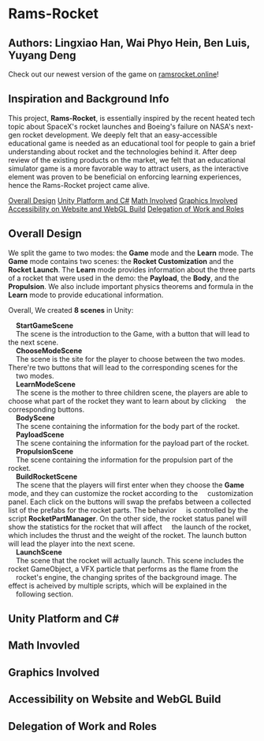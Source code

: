 # Rams-Rocket
## Authors: Lingxiao Han, Wai Phyo Hein, Ben Luis, Yuyang Deng
Check out our newest version of the game on <ins>ramsrocket.online</ins>!

## Inspiration and Background Info
This project, **Rams-Rocket**, is essentially inspired by the recent heated tech topic about SpaceX's rocket launches and Boeing's failure on NASA's next-gen rocket development. We deeply felt that an easy-accessible educational game is needed as an educational tool for people to gain a brief understanding about rocket and the technologies behind it. After deep review of the existing products on the market, we felt that an educational simulator game is a more favorable way to attract users, as the interactive element was proven to be beneficial on enforcing learning experiences, hence the Rams-Rocket project came alive.   

[Overall Design](#overall-design)
[Unity Platform and C#](#unity-platform-and-c)
[Math Involved](#math-involved)
[Graphics Involved](#graphics-involved)
[Accessibility on Website and WebGL Build](#accessibility-on-website-and-webgl-build)
[Delegation of Work and Roles](#delegation-of-work-and-roles)


## Overall Design
We split the game to two modes: the **Game** mode and the **Learn** mode. The **Game** mode contains two scenes: the **Rocket Customization** and the **Rocket Launch**. The **Learn** mode provides information about the three parts of a rocket that were used in the demo: the **Payload**, the **Body**, and the **Propulsion**. We also include important physics theorems and formula in the **Learn** mode to provide educational information. 

Overall, We created **8 scenes** in Unity:

&nbsp;&nbsp;&nbsp;&nbsp;**StartGameScene**  
&nbsp;&nbsp;&nbsp;&nbsp;The scene is the introduction to the Game, with a button that will lead to the next scene.    
&nbsp;&nbsp;&nbsp;&nbsp;**ChooseModeScene**   
&nbsp;&nbsp;&nbsp;&nbsp;The scene is the site for the player to choose between the two modes. There're two buttons that will lead to the corresponding scenes for the &nbsp;&nbsp;&nbsp;&nbsp;two modes.    
&nbsp;&nbsp;&nbsp;&nbsp;**LearnModeScene**  
&nbsp;&nbsp;&nbsp;&nbsp;The scene is the mother to three children scene, the players are able to choose what part of the rocket they want to learn about by clicking &nbsp;&nbsp;&nbsp;&nbsp;the corresponding buttons.  
&nbsp;&nbsp;&nbsp;&nbsp;**BodyScene**  
&nbsp;&nbsp;&nbsp;&nbsp;The scene containing the information for the body part of the rocket.  
&nbsp;&nbsp;&nbsp;&nbsp;**PayloadScene**  
&nbsp;&nbsp;&nbsp;&nbsp;The scene containing the information for the payload part of the rocket.  
&nbsp;&nbsp;&nbsp;&nbsp;**PropulsionScene**  
&nbsp;&nbsp;&nbsp;&nbsp;The scene containing the information for the propulsion part of the rocket.  
&nbsp;&nbsp;&nbsp;&nbsp;**BuildRocketScene**  
&nbsp;&nbsp;&nbsp;&nbsp;The scene that the players will first enter when they choose the **Game** mode, and they can customize the rocket according to the &nbsp;&nbsp;&nbsp;&nbsp;customization panel. Each click on the buttons will swap the prefabs between a collected list of the prefabs for the rocket parts. The behavior &nbsp;&nbsp;&nbsp;&nbsp;is controlled by the script **RocketPartManager**. On the other side, the rocket status panel will show the statistics for the rocket that will affect &nbsp;&nbsp;&nbsp;&nbsp;the launch of the rocket, which includes the thrust and the weight of the rocket. The launch button will lead the player into the next scene.   
&nbsp;&nbsp;&nbsp;&nbsp;**LaunchScene**   
&nbsp;&nbsp;&nbsp;&nbsp;The scene that the rocket will actually launch. This scene includes the rocket GameObject, a VFX particle that performs as the flame from the &nbsp;&nbsp;&nbsp;&nbsp;rocket's engine, the changing sprites of the background image. The effect is acheived by multiple scripts, which will be explained in the &nbsp;&nbsp;&nbsp;&nbsp;following section. 

## Unity Platform and C#

## Math Invovled

## Graphics Involved

## Accessibility on Website and WebGL Build

## Delegation of Work and Roles
